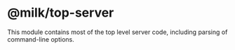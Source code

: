 @milk/top-server
================

This module contains most of the top level server code, including parsing of
command-line options.
